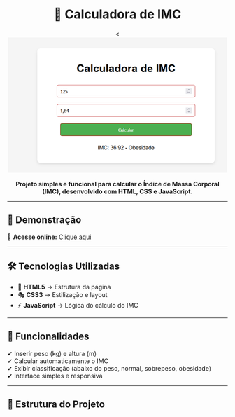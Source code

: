 <h1 align="center">🧮 Calculadora de IMC</h1>

<p align="center">
  <<img src="imc.png" width="500" alt="Prévia do projeto">
</p>

<p align="center">
  <b>Projeto simples e funcional para calcular o Índice de Massa Corporal (IMC), desenvolvido com HTML, CSS e JavaScript.</b>
</p>

---

## 🚀 Demonstração
🔗 **Acesse online:** [Clique aqui](https://github.com/caiocesarmota9-boop/imc-calculator)  

---

## 🛠 Tecnologias Utilizadas
- 🎨 **HTML5** → Estrutura da página  
- 🎭 **CSS3** → Estilização e layout  
- ⚡ **JavaScript** → Lógica do cálculo do IMC  

---

## 📌 Funcionalidades
✔ Inserir peso (kg) e altura (m)  
✔ Calcular automaticamente o IMC  
✔ Exibir classificação (abaixo do peso, normal, sobrepeso, obesidade)  
✔ Interface simples e responsiva  

---

## 📂 Estrutura do Projeto
